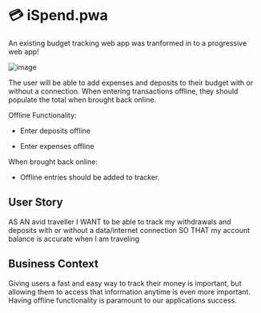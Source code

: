 # 💳 iSpend.pwa

An existing budget tracking web app was tranformed in to a progressive web app!

![image](https://user-images.githubusercontent.com/62162419/107164333-9ca74080-697c-11eb-92fd-2d295823f36f.png)

The user will be able to add expenses and deposits to their budget with or without a connection. When entering transactions offline, they should populate the total when brought back online.

Offline Functionality:

  * Enter deposits offline

  * Enter expenses offline

When brought back online:

  * Offline entries should be added to tracker.

## User Story
AS AN avid traveller
I WANT to be able to track my withdrawals and deposits with or without a data/internet connection
SO THAT my account balance is accurate when I am traveling

## Business Context

Giving users a fast and easy way to track their money is important, but allowing them to access that information anytime is even more important. Having offline functionality is paramount to our applications success.
